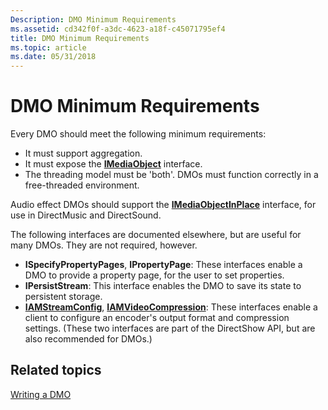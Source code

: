 ```yaml
---
Description: DMO Minimum Requirements
ms.assetid: cd342f0f-a3dc-4623-a18f-c45071795ef4
title: DMO Minimum Requirements
ms.topic: article
ms.date: 05/31/2018
---
```


# DMO Minimum Requirements

Every DMO should meet the following minimum requirements:

-   It must support aggregation.
-   It must expose the [**IMediaObject**](/previous-versions/windows/desktop/api/Mediaobj/nn-mediaobj-imediaobject) interface.
-   The threading model must be 'both'. DMOs must function correctly in a free-threaded environment.

Audio effect DMOs should support the [**IMediaObjectInPlace**](/previous-versions/previous-versions/windows/desktop/api/Mediaobj/nn-mediaobj-imediaobjectinplace) interface, for use in DirectMusic and DirectSound.

The following interfaces are documented elsewhere, but are useful for many DMOs. They are not required, however.

-   **ISpecifyPropertyPages**, **IPropertyPage**: These interfaces enable a DMO to provide a property page, for the user to set properties.
-   **IPersistStream**: This interface enables the DMO to save its state to persistent storage.
-   [**IAMStreamConfig**](/windows/desktop/api/Strmif/nn-strmif-iamstreamconfig), [**IAMVideoCompression**](/windows/desktop/api/Strmif/nn-strmif-iamvideocompression): These interfaces enable a client to configure an encoder's output format and compression settings. (These two interfaces are part of the DirectShow API, but are also recommended for DMOs.)

## Related topics

<dl> <dt>

[Writing a DMO](writing-a-dmo.md)
</dt> </dl>

 

 



